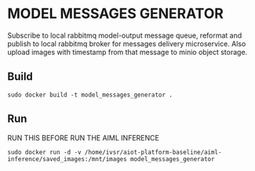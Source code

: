 # MODEL MESSAGES GENERATOR

Subscribe to local rabbitmq model-output message queue, 
reformat and publish to local rabbitmq broker for messages delivery microservice. 
Also upload images with timestamp from that message to minio object storage.

## Build

```
sudo docker build -t model_messages_generator .
```

## Run

RUN THIS BEFORE RUN THE AIML INFERENCE

```
sudo docker run -d -v /home/ivsr/aiot-platform-baseline/aiml-inference/saved_images:/mnt/images model_messages_generator
```